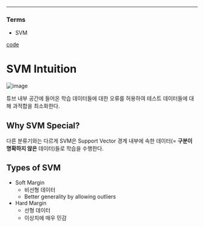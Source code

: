 ****
### Terms
- SVM

[code](https://github.com/EricChoii/ai-boot-camp-ablearn/blob/main/ai/supervised-learning/classification/codes/support_vector_machine.ipynb)

# SVM Intuition
![image](https://user-images.githubusercontent.com/39285147/178284534-ac5200fe-60eb-4dd1-8ad1-b54cb8bfed2c.png)

튜브 내부 공간에 들어온 학습 데이터들에 대한 오류를 허용하여 테스트 데이터들에 대해 과적합을 최소화한다.

## Why SVM Special?
다른 분류기와는 다르게 SVM은 Support Vector 경계 내부에 속한 데이터(= **구분이 명확하지 않은** 데이터)들로 학습을 수행한다.

## Types of SVM
- Soft Margin
  - 비선형 데이터
  - Better generality by allowing outliers
- Hard Margin
  - 선형 데이터
  - 이상치에 매우 민감
